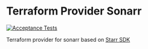# Terraform Provider Sonarr
[![Acceptance Tests](https://github.com/Fuochi/terraform-provider-sonarr/actions/workflows/test.yml/badge.svg)](https://github.com/Fuochi/terraform-provider-sonarr/actions/workflows/test.yml)

Terraform provider for sonarr based on [Starr SDK](https://github.com/golift/starr)